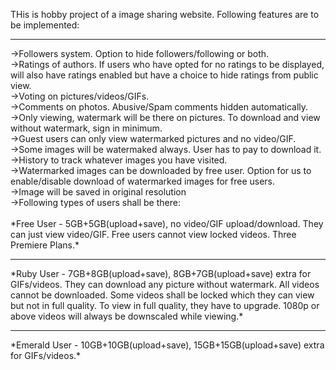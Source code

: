 THis is hobby project of a image sharing website. Following features are 
to be implemented:
<hr>
->Followers system. Option to hide followers/following or both.<br>
->Ratings of authors. If users who have opted for no ratings to be 
displayed, will also have ratings enabled but have a choice to hide 
ratings from public view.<br>
->Voting on pictures/videos/GIFs.<br>
->Comments on photos. Abusive/Spam comments hidden automatically.<br>
->Only viewing, watermark will be there on pictures. To download and 
view without watermark, sign in minimum.<br>
->Guest users can only view watermarked pictures and no video/GIF.<br>
->Some images will be watermaked always. User has to pay to download it.<br>
->History to track whatever images you have visited.<br>
->Watermarked images can be downloaded by free user. Option for us to 
enable/disable download of watermarked images for free users.<br>
->Image will be saved in original resolution<br>
->Following types of users shall be there:<br><br>
    *Free User - 5GB+5GB(upload+save), no video/GIF upload/download. They 
can just view video/GIF. Free users cannot view locked videos.
Three Premiere Plans.*
<hr>
    *Ruby User - 7GB+8GB(upload+save), 8GB+7GB(upload+save) extra for 
GIFs/videos. They can download any picture without watermark. All videos 
cannot be downloaded. Some videos shall be locked which they can view 
but not in full quality. To view in full quality, they have to upgrade. 
1080p or above videos will always be downscaled while viewing.*
<hr>
    *Emerald User - 10GB+10GB(upload+save), 15GB+15GB(upload+save) extra 
for GIFs/videos.*
